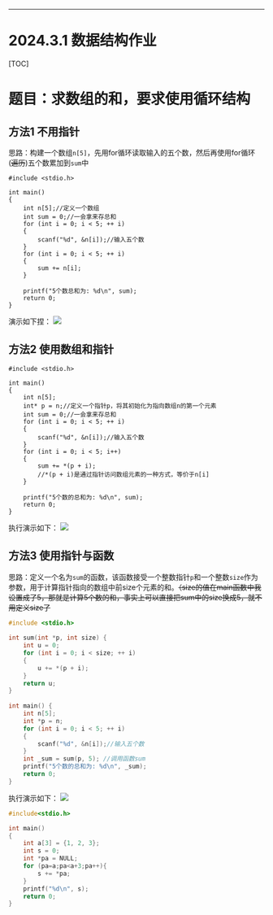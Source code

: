 ------
2024.3.1 数据结构作业
========
[TOC]
# 题目：求数组的和，要求使用循环结构

## 方法1 不用指针

思路：构建一个数组`n[5]`，先用for循环读取输入的五个数，然后再使用for循环(~~遍历~~)五个数累加到`sum`中

```c{.line-numbers}
#include <stdio.h>  
  
int main() 
{  
    int n[5];//定义一个数组  
    int sum = 0;//一会拿来存总和
    for (int i = 0; i < 5; ++ i)
    {
        scanf("%d", &n[i]);//输入五个数
    }
    for (int i = 0; i < 5; ++ i) 
    {  
        sum += n[i];  
    }  
  
    printf("5个数总和为: %d\n", sum);  
    return 0;  
}
```
演示如下捏：
<img src = "C:\Archive\LanQiao\Lesson\Pictures\0004.png">

## 方法2 使用数组和指针
```c{.line-numbers}
#include <stdio.h>  
  
int main() 
{  
    int n[5]; 
    int* p = n;//定义一个指针p，将其初始化为指向数组n的第一个元素
    int sum = 0;//一会拿来存总和
    for (int i = 0; i < 5; ++ i)
    {
        scanf("%d", &n[i]);//输入五个数
    }
    for (int i = 0; i < 5; i++) 
    {  
        sum += *(p + i);
        //*(p + i)是通过指针访问数组元素的一种方式，等价于n[i]
    }  
  
    printf("5个数的总和为: %d\n", sum);  
    return 0;  
}
```
执行演示如下：
<img src = "C:\Archive\LanQiao\Lesson\Pictures\0002.png">

## 方法3 使用指针与函数

思路：定义一个名为`sum`的函数，该函数接受一个整数指针`p`和一个整数`size`作为参数，用于计算指针指向的数组中前size个元素的和。~~（size的值在main函数中我设置成了5，那就是计算5个数的和，事实上可以直接把sum中的size换成5，就不用定义size了~~

```c
#include <stdio.h>  
  
int sum(int *p, int size) {  
    int u = 0;  
    for (int i = 0; i < size; ++ i) 
    {  
        u += *(p + i);  
    }  
    return u;  
}  
  
int main() {  
    int n[5];  
    int *p = n;  
    for (int i = 0; i < 5; ++ i)
    {
        scanf("%d", &n[i]);//输入五个数
    }
    int _sum = sum(p, 5); //调用函数sum 
    printf("5个数的总和为: %d\n", _sum);  
    return 0;  
}
```
执行演示如下：
<img src = "C:\Archive\LanQiao\Lesson\Pictures\0003.png">

```cpp
#include<stdio.h>

int main()
{
    int a[3] = {1, 2, 3};
    int s = 0;
    int *pa = NULL;
    for (pa=a;pa<a+3;pa++){
        s += *pa;
    }
    printf("%d\n", s);
    return 0;
}
```
